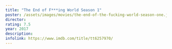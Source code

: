 ```yaml
---
title: "The End of F***ing World Season 1"
poster: /assets/images/movies/the-end-of-the-fucking-world-season-one.jpg
director:
rating: 7.5
year: 2017
description:
infolink: https://www.imdb.com/title/tt6257970/
---
```

